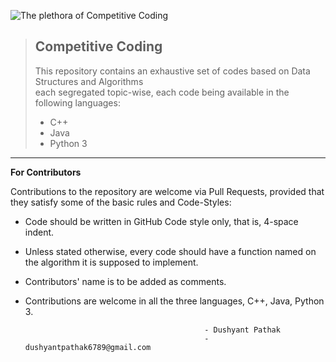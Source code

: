 ![The plethora of Competitive Coding](https://www.google.com/search?tbm=isch&sxsrf=ACYBGNQDIDl1FF3oLHKp-xpgP5lOEP_Xww%3A1571644604568&source=hp&biw=1536&bih=722&ei=vGStXYWhIMLd9QOAhpnADA&q=competitive+coding&oq=competitive+coding&gs_l=img.3..0l4j0i24l6.1033.3338..3523...0.0..0.248.3376.0j10j7......0....1..gws-wiz-img.......35i39j0i131j0i8i30.Na0NT2_swoA&ved=0ahUKEwiF7_ay8KzlAhXCbn0KHQBDBsgQ4dUDCAY&uact=5#imgrc=bpZiYTnLxoXyuM "DataStructuresAndAlgorithms2019")

> ## Competitive Coding
> 
> This repository contains an exhaustive set of codes based on Data Structures and Algorithms  
> each segregated topic-wise, each code being available in the following languages:
> * C++
> * Java
> * Python 3
*******
**For Contributors** 

Contributions to the repository are welcome via Pull Requests, provided that they satisfy some of the basic rules and Code-Styles:
* Code should be written in GitHub Code style only, that is, 4-space indent.
* Unless stated otherwise, every code should have a function named on the algorithm it is supposed to implement.
* Contributors' name is to be added as comments.
* Contributions are welcome in all the three languages, C++, Java, Python 3.

                                              - Dushyant Pathak
                                              - dushyantpathak6789@gmail.com

